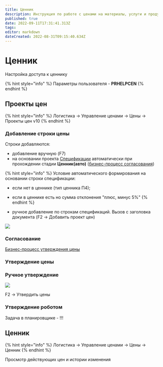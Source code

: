 ```yaml
---
title: Ценник
description: Инструкция по работе с ценами на материалы, услуги и продукцию
published: true
date: 2022-09-11T17:31:41.313Z
tags: 
editor: markdown
dateCreated: 2022-08-31T09:15:40.634Z
---
```


# Ценник


Настройка доступа к ценнику

{% hint style="info" %}
Параметры пользователя - **PRHELPCEN**
{% endhint %}

## Проекты цен

{% hint style="info" %}
Логистика → Управление ценами → Цены → Проекты цен v10
{% endhint %}

### Добавление строки цены

Строки добавляются:

* добавление вручную (F7)
* на основании проекта [Спецификации](../../../upravlenie-zakupkami/specifikaciya/) автоматически при прохождении стадии **Ценник(авто)** ([бизнес-процесс согласования](../../../kontraktno-dogovornoi-uchet/kontraktno-dogovoronoi-uchet/specifikacii.md))

{% hint style="info" %}
Условие автоматического формирования на основании строки спецификации:

* если нет в ценнике (тип ценника П4);
* если в ценнике есть но сумма отклонения "плюс, минус 5%"
{% endhint %}

* ручное добавление по строкам спецификаций. Вызов с заголовка документа (F2 -> Добавить проект цен)

![](<../../../.gitbook/assets/image (364).png>)

### Согласование

[Бизнес-процесс утверждения цены](../../biznes-processy-kalkulirovaniya/bp.proekty-cen.md)

### Утверждение цены

### Ручное утверждение

![](<../../../.gitbook/assets/image (106).png>)

F2 -> Утвердить цены

### Утверждение роботом

Задача в планировщике - !!!

## Ценник

{% hint style="info" %}
Логистика → Управление ценами → Цены → Ценник
{% endhint %}

Просмотр действующих цен и истории изменения
